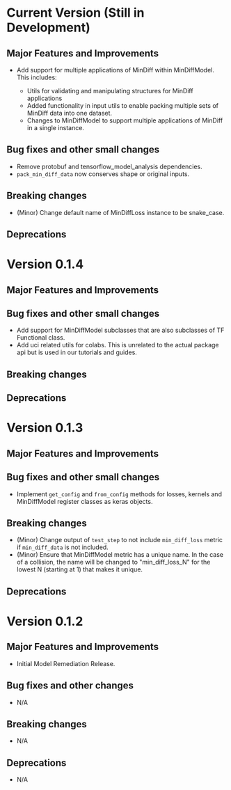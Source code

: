 <!-- mdlint off(HEADERS_TOO_MANY_H1) -->

# Current Version (Still in Development)

## Major Features and Improvements

* Add support for multiple applications of MinDiff within MinDiffModel. This
includes:

  *  Utils for validating and manipulating structures for MinDiff applications
  * Added functionality in input utils to enable packing multiple sets of
  MinDiff data into one dataset.
  * Changes to MinDiffModel to support multiple applications of MinDiff in a
  single instance.

## Bug fixes and other small changes
* Remove protobuf and tensorflow_model_analysis dependencies.
* `pack_min_diff_data` now conserves shape or original inputs.

## Breaking changes
* (Minor) Change default name of MinDiffLoss instance to be snake_case.


## Deprecations

# Version 0.1.4

## Major Features and Improvements

## Bug fixes and other small changes

* Add support for MinDiffModel subclasses that are also subclasses of TF
Functional class.
* Add uci related utils for colabs. This is unrelated to the actual
package api but is used in our tutorials and guides.

## Breaking changes

## Deprecations

# Version 0.1.3

## Major Features and Improvements

## Bug fixes and other small changes

* Implement `get_config` and `from_config` methods for losses, kernels and
MinDiffModel register classes as keras objects.

## Breaking changes

* (Minor) Change output of `test_step` to not include `min_diff_loss` metric if
`min_diff_data` is not included.
* (Minor) Ensure that MinDiffModel metric has a unique name. In the case of a
collision, the name will be changed to "min_diff_loss_N" for the lowest N
(starting at 1) that makes it unique.

## Deprecations

# Version 0.1.2

## Major Features and Improvements

*   Initial Model Remediation Release.

## Bug fixes and other changes

*  N/A

## Breaking changes

*   N/A

## Deprecations

*   N/A
